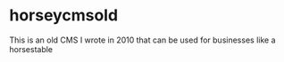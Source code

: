 # horseycmsold
This is an old CMS I wrote in 2010 that can be used for businesses like a horsestable
